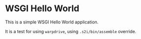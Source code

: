 # WSGI Hello World

This is a simple WSGI Hello World application.

It is a test for using ``warpdrive``, using ``.s2i/bin/assemble`` override.
